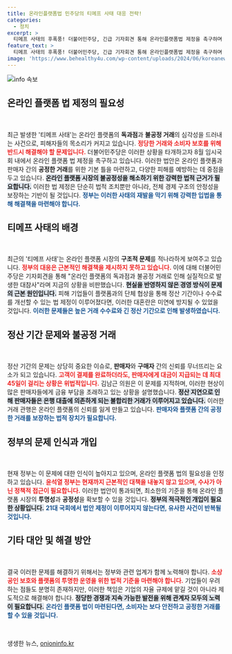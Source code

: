 ```yaml
---
title: 온라인플랫폼법 민주당의 티메프 사태 대응 전략!
categories:
  - 정치
excerpt: >
  티메프 사태의 후폭풍! 더불어민주당, 긴급 기자회견 통해 온라인플랫폼법 제정을 촉구하며 실체적 불공정 거래의 심각성을 폭로했다. 플랫폼 독과점 문제는 더 이상 방치할 수 없다!
feature_text: >
  티메프 사태의 후폭풍! 더불어민주당, 긴급 기자회견 통해 온라인플랫폼법 제정을 촉구하며 실체적 불공정 거래의 심각성을 폭로했다. 플랫폼 독과점 문제는 더 이상 방치할 수 없다!
image: 'https://www.behealthy4u.com/wp-content/uploads/2024/06/koreanews.jpg'
---
```


<p><img src="https://www.behealthy4u.com/wp-content/uploads/2024/06/koreanews.jpg" alt="info 속보" /></p>

<h2 data-ke-size="size26">온라인 플랫폼 법 제정의 필요성</h2>

<p data-ke-size="size16">&nbsp;</p>

<p>최근 발생한 '티메프 사태'는 온라인 플랫폼의 <b>독과점</b>과 <b>불공정 거래</b>의 심각성을 드러내는 사건으로, 피해자들의 목소리가 커지고 있습니다. <b><span style="color: #ee2323;">정당한 거래와 소비자 보호를 위해 반드시 해결해야 할 문제입니다.</span></b> 더불어민주당은 이러한 상황을 타개하고자 8월 임시국회 내에서 온라인 플랫폼 법 제정을 촉구하고 있습니다. 이러한 법안은 온라인 플랫폼과 판매자 간의 <b>공정한 거래</b>를 위한 기본 틀을 마련하고, 다양한 피해를 예방하는 데 중점을 두고 있습니다. <b><span style="background-color: #21538527;">온라인 플랫폼 시장의 불공정성을 해소하기 위한 강력한 법적 근거가 필요합니다.</span></b> 이러한 법 제정은 단순히 법적 조치뿐만 아니라, 전체 경제 구조의 안정성을 보장하는 기반이 될 것입니다. <b><span style="color: #1a5490;">정부는 이러한 사태의 재발을 막기 위해 강력한 입법을 통해 해결책을 마련해야 합니다.</span></b></p>

<h2 data-ke-size="size26">티메프 사태의 배경</h2>

<p data-ke-size="size16">&nbsp;</p>

<p>최근의 '티메프 사태'는 온라인 플랫폼 시장의 <b>구조적 문제</b>를 적나라하게 보여주고 있습니다. <b><span style="color: #ee2323;">정부의 대응은 근본적인 해결책을 제시하지 못하고 있습니다.</span></b> 이에 대해 더불어민주당은 기자회견을 통해 "온라인 플랫폼의 독과점과 불공정 거래로 인해 실질적으로 발생한 대참사"라며 지금의 상황을 비판했습니다. <b><span style="background-color: #21538527;">현실을 반영하지 않은 경영 방식이 문제의 근본 원인입니다.</span></b> 피해 기업들이 플랫폼과의 단체 협상을 통해 정산 기간이나 수수료를 개선할 수 있는 법 제정이 이루어졌다면, 이러한 대혼란은 미연에 방지될 수 있었을 것입니다. <b><span style="color: #1a5490;">이러한 문제들은 높은 거래 수수료와 긴 정산 기간으로 인해 발생하였습니다.</span></b></p>

<h2 data-ke-size="size26">정산 기간 문제와 불공정 거래</h2>

<p data-ke-size="size16">&nbsp;</p>

<p>정산 기간의 문제는 상당히 중요한 이슈로, <b>판매자</b>와 <b>구매자</b> 간의 신뢰를 무너뜨리는 요소가 되고 있습니다. <b><span style="color: #ee2323;">고객이 결제를 완료하더라도, 판매자에게 대금이 지급되는 데 최대 45일이 걸리는 상황은 위법적입니다.</span></b> 김남근 의원은 이 문제를 지적하며, 이러한 현상이 많은 판매자들에게 금융 부담을 초래하고 있는 상황을 설명했습니다. <b><span style="background-color: #21538527;">정산 지연으로 인해 판매자들은 은행 대출에 의존하게 되는 불합리한 거래가 이루어지고 있습니다.</span></b> 이러한 거래 관행은 온라인 플랫폼의 신뢰를 잃게 만들고 있습니다. <b><span style="color: #1a5490;">판매자와 플랫폼 간의 공정한 거래를 보장하는 법적 장치가 필요합니다.</span></b></p>

<h2 data-ke-size="size26">정부의 문제 인식과 개입</h2>

<p data-ke-size="size16">&nbsp;</p>

<p>현재 정부는 이 문제에 대한 인식이 높아지고 있으며, 온라인 플랫폼 법의 필요성을 인정하고 있습니다. <b><span style="color: #ee2323;">윤석열 정부는 현재까지 근본적인 대책을 내놓지 않고 있으며, 수사가 아닌 정책적 접근이 필요합니다.</span></b> 이러한 법안이 통과되면, 최소한의 기준을 통해 온라인 플랫폼 시장의 <b>투명성</b>과 <b>공정성</b>을 확보할 수 있을 것입니다. <b><span style="background-color: #21538527;">정부의 적극적인 개입이 필요한 상황입니다.</span></b> <b><span style="color: #1a5490;">21대 국회에서 법안 제정이 이루어지지 않는다면, 유사한 사건이 반복될 것입니다.</span></b></p>

<h2 data-ke-size="size26">기타 대안 및 해결 방안</h2>

<p data-ke-size="size16">&nbsp;</p>

<p>결국 이러한 문제를 해결하기 위해서는 정부와 관련 업계가 함께 노력해야 합니다. <b><span style="color: #ee2323;">소상공인 보호와 플랫폼의 투명한 운영을 위한 법적 기준을 마련해야 합니다.</span></b> 기업들이 우려하는 점들도 분명히 존재하지만, 이러한 책임은 기업의 자율 규제에 맡길 것이 아니라 제도적으로 해결해야 합니다. <b><span style="background-color: #21538527;">정당한 경쟁과 지속 가능한 발전을 위해 관계자 모두의 노력이 필요합니다.</span></b> <b><span style="color: #1a5490;">온라인 플랫폼 법이 마련된다면, 소비자는 보다 안전하고 공정한 거래를 할 수 있을 것입니다.</span></b></p>

<p data-ke-size="size16">&nbsp;</p>
생생한 뉴스, <a href="https://onioninfo.kr" rel="dofollow">onioninfo.kr</a>


